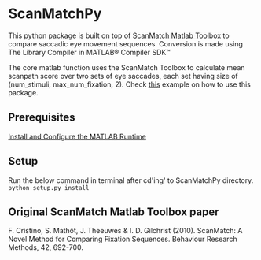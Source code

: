 # ScanMatchPy

This python package is built on top of [ScanMatch Matlab Toolbox](https://seis.bristol.ac.uk/~psidg/ScanMatch/) to compare saccadic eye movement sequences. Conversion is made using The Library Compiler in MATLAB® Compiler SDK™

The core matlab function uses the ScanMatch Toolbox to calculate mean scanpath score over two sets of eye saccades, each set having size of (num_stimuli, max_num_fixation, 2). Check [this](example.ipynb) example on how to use this package.

## Prerequisites
[Install and Configure the MATLAB Runtime](https://www.mathworks.com/help/compiler/install-the-matlab-runtime.html)

## Setup
Run the below command in terminal after cd'ing' to ScanMatchPy directory.
`python setup.py install`

## Original ScanMatch Matlab Toolbox paper
F. Cristino, S. Mathôt, J. Theeuwes & I. D. Gilchrist (2010). ScanMatch: A Novel Method for Comparing Fixation Sequences. Behaviour Research Methods, 42, 692-700.
